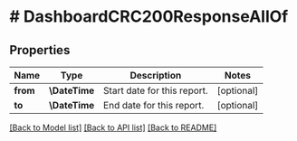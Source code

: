 # # DashboardCRC200ResponseAllOf

## Properties

Name | Type | Description | Notes
------------ | ------------- | ------------- | -------------
**from** | **\DateTime** | Start date for this report. | [optional]
**to** | **\DateTime** | End date for this report. | [optional]

[[Back to Model list]](../../README.md#models) [[Back to API list]](../../README.md#endpoints) [[Back to README]](../../README.md)
